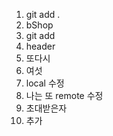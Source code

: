 1. git add .
2. bShop
3. git add
4. header
5. 또다시
6. 여섯 
8. local 수정 
7. 나는 또 remote 수정
8. 초대받은자
9. 추가